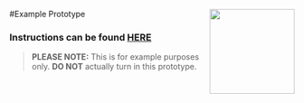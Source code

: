 #Example Prototype <img align="right" src="https://github.com/Learning-Fuze/prototypes_fi_part1/blob/assets/assets/images/logos/LF_LOGO.png?raw=true" width="150">

### Instructions can be found <a href="http://learning-fuze.github.io/prototypes_fi_part1/#/Example-1" target="_blank">HERE</a>

> **PLEASE NOTE:** This is for example purposes only. **DO NOT** actually turn in this prototype.